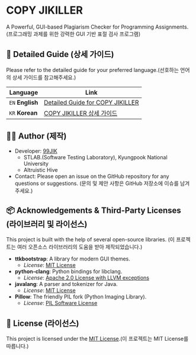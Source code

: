 # COPY JIKILLER
A Powerful, GUI-based Plagiarism Checker for Programming Assignments.(프로그래밍 과제를 위한 강력한 GUI 기반 표절 검사 프로그램)

## 📖 Detailed Guide (상세 가이드)
Please refer to the detailed guide for your preferred language.(선호하는 언어의 상세 가이드를 참고해주세요.)

| Language         | Link                                              |
| ---------------- | ------------------------------------------------- |
| `EN` **English** | [Detailed Guide for COPY JIKILLER](./guide/EN.md) |
| `KR` **Korean**  | [COPY JIKILLER 상세 가이드](./guide/KR.md)         |

## 👨‍💻 Author (제작)
-   Developer: [99JIK](https://github.com/99JIK)
    -   STLAB.(Software Testing Laboratory), Kyungpook National University
    -   Altruistic Hive
-   Contact: Please open an issue on the GitHub repository for any questions or suggestions. (문의 및 제안 사항은 GitHub 저장소에 이슈를 남겨주세요.)

## 📦 Acknowledgements & Third-Party Licenses (라이브러리 및 라이선스)

This project is built with the help of several open-source libraries. (이 프로젝트는 여러 오픈소스 라이브러리의 도움을 받아 제작되었습니다.)

-   **ttkbootstrap**: A library for modern GUI themes.
    -   *License*: [MIT License](https://github.com/israel-dryer/ttkbootstrap/blob/master/LICENSE)
-   **python-clang**: Python bindings for libclang.
    -   *License*: [Apache 2.0 License with LLVM exceptions](https://github.com/llvm/llvm-project/blob/main/LICENSE.TXT)
-   **javalang**: A parser and tokenizer for Java.
    -   *License*: [MIT License](https://github.com/c2nes/javalang/blob/master/LICENSE.txt)
-   **Pillow**: The friendly PIL fork (Python Imaging Library).
    -   *License*: [PIL Software License](https://github.com/python-pillow/Pillow/blob/main/LICENSE)

## 📜 License (라이선스)

This project is licensed under the [MIT License](./LICENSE).(이 프로젝트는 MIT License를 따릅니다.)